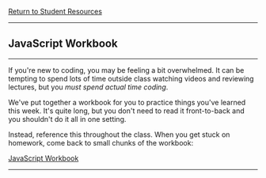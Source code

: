 [Return to Student Resources](/README.md)

<hr>

## JavaScript Workbook

<hr>

If you're new to coding, you may be feeling a bit overwhelmed. It can be tempting to spend lots of time outside class watching videos and reviewing lectures, but you _must spend actual time coding_.

We've put together a workbook for you to practice things you've learned this week. It's quite long, but you don't need to read it front-to-back and you shouldn't do it all in one setting.

Instead, reference this throughout the class. When you get stuck on homework, come back to small chunks of the workbook:

[JavaScript Workbook](https://javascript-workbook.netlify.com/)

<hr>
